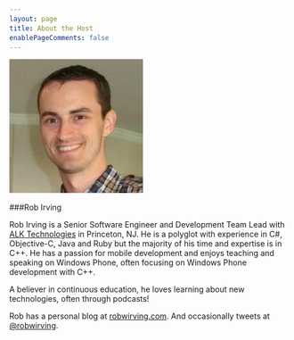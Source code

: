 ```yaml
---
layout: page
title: About the Host
enablePageComments: false 
---
```


![Rob Irving](rob-irving.jpg)

###Rob Irving

Rob Irving is a Senior Software Engineer and Development Team Lead with [ALK Technologies](http://www.alk.com) in Princeton, NJ. He is a polyglot with experience in C#, Objective-C, Java and Ruby but the majority of his time and expertise is in C++. He has a passion for mobile development and enjoys teaching and speaking on Windows Phone, often focusing on Windows Phone development with C++.

A believer in continuous education, he loves learning about new technologies, often through podcasts!

Rob has a personal blog at [robwirving.com](http://www.robwirving.com). And occasionally tweets at [@robwirving](http://www.twitter.com/robwirving).
